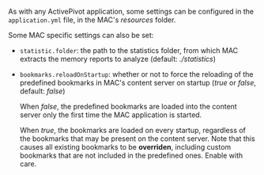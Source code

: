As with any ActivePivot application, some settings can be configured in the
`application.yml` file, in the MAC's *resources* folder.

Some MAC specific settings can also be set:

* `statistic.folder`: the path to the statistics folder, from which MAC extracts
  the memory reports to analyze (default: *./statistics*)

* `bookmarks.reloadOnStartup`: whether or not to force the reloading of the
  predefined bookmarks in MAC's content server on startup (*true* or *false*,
  default: *false*)

  When *false*, the predefined bookmarks are loaded into the content server only
  the first time the MAC application is started.

  When *true*, the bookmarks are loaded on every startup, regardless of the
  bookmarks that may be present on the content server. Note that this causes all
  existing bookmarks to be **overriden**, including custom bookmarks that are
  not included in the predefined ones. Enable with care.
